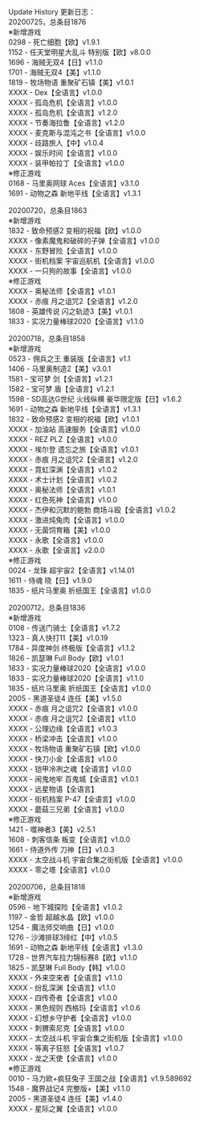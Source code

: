 Update History 更新日志：  
20200725，总条目1876  
※新增游戏  
0298 - 死亡细胞【欧】v1.9.1  
1152 - 任天堂明星大乱斗 特别版【欧】v8.0.0  
1696 - 海贼无双4【日】v1.1.0  
1701 - 海贼无双4【美】v1.1.0  
1819 - 牧场物语 重聚矿石镇【美】v1.0.1  
XXXX - Dex【全语言】v1.0.0  
XXXX - 孤岛危机【全语言】v1.0.0  
XXXX - 孤岛危机【全语言】v1.2.0  
XXXX - 节奏海拉鲁【全语言】v1.2.0  
XXXX - 麦克斯与混沌之书【全语言】v1.0.0  
XXXX - 歧路旅人【中】v1.0.4  
XXXX - 娱乐时间【全语言】v1.0.0  
XXXX - 装甲帕拉丁【全语言】v1.0.0  
※修正游戏  
0168 - 马里奥网球 Aces【全语言】v3.1.0  
1691 - 动物之森 新地平线【全语言】v1.3.1  
  
20200720，总条目1863  
※新增游戏  
1832 - 致命预感2 变相的祝福【欧】v1.0.0  
XXXX - 像素魔鬼和破碎的子弹【全语言】v1.0.0  
XXXX - 东野冒险【全语言】v1.0.0  
XXXX - 街机档案 宇宙巡航机【全语言】v1.0.0  
XXXX - 一只狗的故事【全语言】v1.0.0  
※修正游戏  
XXXX - 奥秘法师【全语言】v1.0.1  
XXXX - 赤痕 月之诅咒2【全语言】v1.2.0  
1808 - 英雄传说 闪之轨迹3【美】v1.0.1  
1833 - 实况力量棒球2020【全语言】v1.1.0  
  
20200718，总条目1858  
※新增游戏  
0523 - 佣兵之王 重装版【全语言】v1.1  
1406 - 马里奥制造2【美】v3.0.1  
1581 - 宝可梦 剑【全语言】v1.2.1  
1582 - 宝可梦 盾【全语言】v1.2.1  
1598 - SD高达G世纪 火线纵横 豪华限定版【日】v1.6.2  
1691 - 动物之森 新地平线【全语言】v1.3.1  
1832 - 致命预感2 变相的祝福【欧】v1.0.1  
XXXX - 加油站 高速服务【全语言】v1.0.0  
XXXX - REZ PLZ【全语言】v1.0.0  
XXXX - 埃尔登 遗忘之旅【全语言】v1.0.1  
XXXX - 赤痕 月之诅咒2【全语言】v1.2.0  
XXXX - 霓虹深渊【全语言】v1.0.2  
XXXX - 术士计划【全语言】v1.0.2  
XXXX - 奥秘法师【全语言】v1.0.1  
XXXX - 红色死神【全语言】v1.0.0  
XXXX - 杰伊和沉默的鲍勃 商场斗殴【全语言】v1.0.2  
XXXX - 激进炖兔肉【全语言】v1.0.0  
XXXX - 无菌饲育箱【美】v1.0.0  
XXXX - 永歌【全语言】v1.0.0  
XXXX - 永歌【全语言】v2.0.0  
※修正游戏  
0024 - 龙珠 超宇宙2【全语言】v1.14.01  
1611 - 侍魂 晓【日】v1.9.0  
1835 - 纸片马里奥 折纸国王【全语言】v1.0.0  
  
20200712，总条目1836  
※新增游戏  
0108 - 传送门骑士【全语言】v1.7.2  
1323 - 真人快打11【美】v1.0.19  
1784 - 异度神剑 终极版【全语言】v1.1.2  
1826 - 凯瑟琳 Full Body【欧】v1.0.1  
1833 - 实况力量棒球2020【全语言】v1.0.0  
1833 - 实况力量棒球2020【全语言】v1.1.0  
1835 - 纸片马里奥 折纸国王【全语言】v1.0.0  
2005 - 黑道圣徒4 连任【美】v1.5.0  
XXXX - 赤痕 月之诅咒2【全语言】v1.0.0  
XXXX - 赤痕 月之诅咒2【全语言】v1.1.0  
XXXX - 公理边缘【全语言】v1.0.3  
XXXX - 桥梁冲击【全语言】v1.0.0  
XXXX - 牧场物语 重聚矿石镇【欧】v1.0.0  
XXXX - 快刀小金【全语言】v1.0.0  
XXXX - 铠甲冷冽之魂【全语言】v1.0.0  
XXXX - 闹鬼地牢 百鬼城【全语言】v1.0.1  
XXXX - 远星物语【全语言】  
XXXX - 街机档案 P-47【全语言】v1.0.0  
XXXX - 蘑菇三兄弟【全语言】v1.0.0  
※修正游戏  
1421 - 噬神者3【美】v2.5.1  
1608 - 刺客信条 叛变【全语言】v1.0.0  
1661 - 侍道外传 刀神【日】v1.0.3  
XXXX - 太空战斗机 宇宙合集之街机版【全语言】v1.0.0  
XXXX - 零之塔【全语言】v1.0.0  
  
20200706，总条目1818  
※新增游戏  
0596 - 地下城探险【全语言】v1.0.2  
1197 - 金哲 超越水晶【欧】v1.0.0  
1254 - 魔法师交响曲【日】v1.0.0  
1276 - 沙滩排球3绯红【中】v1.0.5  
1691 - 动物之森 新地平线【全语言】v1.3.0  
1728 - 世界汽车拉力锦标赛8【欧】v1.1.0  
1825 - 凯瑟琳 Full Body【韩】v1.0.0  
XXXX - 外来空来者【全语言】v1.1.0  
XXXX - 纷乱深渊【全语言】v1.1.0  
XXXX - 四传奇者【全语言】v1.0.0  
XXXX - 黑色规则 西格玛【全语言】v1.0.6  
XXXX - 幻想乡守护者【全语言】v1.0.0  
XXXX - 刺猬索尼克【全语言】v1.0.0  
XXXX - 太空战斗机 宇宙合集之街机版【全语言】v1.0.0  
XXXX - 等离子狂怒【全语言】v1.0.7  
XXXX - 龙之天使【全语言】v1.0.0  
※修正游戏  
0010 - 马力欧+疯狂兔子 王国之战【全语言】v1.9.589692  
1548 - 魔界战记4 完整版+【美】v1.1.0  
2005 - 黑道圣徒4 连任【美】v1.4.0  
XXXX - 星际之翼【全语言】v1.0.0
